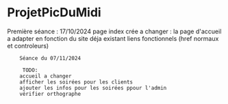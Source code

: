 # ProjetPicDuMidi
Première séance : 17/10/2024
page index crée 
a changer : 
        la page d'accueil a adapter en fonction du site déja existant
        liens fonctionnels (href normaux et controleurs)


        Séance du 07/11/2024

         TODO:  
        accueil a changer
        afficher les soirées pour les clients
        ajouter les infos pour les soirées ppour l'admin
        vérifier orthographe


